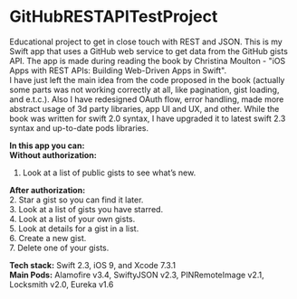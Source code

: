 # GitHubRESTAPITestProject

Educational project to get in close touch with REST and JSON. 
This is my Swift app that uses a GitHub web service to get data from the GitHub gists API.
The app is made during reading the book by Christina Moulton - "iOS Apps with REST APIs: Building Web-Driven Apps in Swift".  
I have just left the main idea from the code proposed in the book (actually some parts was not working correctly at all, like pagination, gist loading, and e.t.c.). Also I have redesigned OAuth flow, error handling, made more abstract usage of 3d party libraries, app UI and UX, and other. While the book was written for swift 2.0 syntax, I have upgraded it to latest swift 2.3 syntax and up-to-date pods libraries.

**In this app you can:**  
**Without authorization:**  
1. Look at a list of public gists to see what’s new.  

**After authorization:**  
2. Star a gist so you can find it later.  
3. Look at a list of gists you have starred.  
4. Look at a list of your own gists.  
5. Look at details for a gist in a list.  
6. Create a new gist.  
7. Delete one of your gists.  

**Tech stack:** Swift 2.3, iOS 9, and Xcode 7.3.1  
**Main Pods:** Alamofire v3.4, SwiftyJSON v2.3, PINRemoteImage v2.1, Locksmith v2.0, Eureka v1.6

